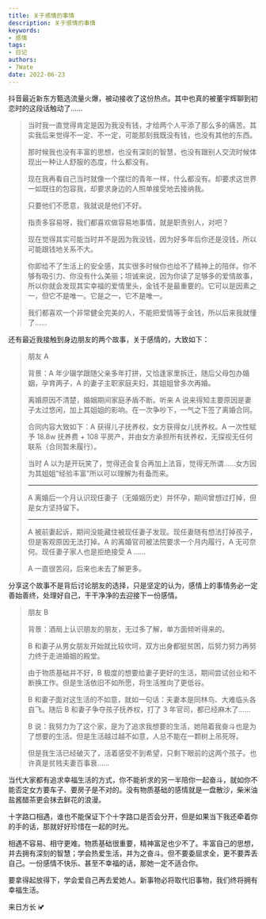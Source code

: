 ```yaml
---
title: 关于感情的事情
description: 关于感情的事情
keywords:
- 感情
tags: 
- 日记
authors:
- 7Wate
date: 2022-06-23
---
```



抖音最近新东方甄选流量火爆，被动接收了这份热点。其中也真的被董宇辉聊到初恋时的这段话触动了……

> 当时我一直觉得肯定是因为我没有钱，才给两个人平添了那么多的痛苦。其实我后来觉得不一定、不一定，可能那刻我既没有钱，也没有其他的东西。
>
> 那时候我也没有丰富的思想，也没有深刻的智慧，也没有跟别人交流时候体现出一种让人舒服的态度，什么都没有。
>
> 现在我再看自己当时就像一个摆烂的青年一样，什么都没有。却要求这世界一如既往的包容我，却要求身边的人照单接受地去接纳我。
>
> 只要他们不愿意，我就说是他们不好。
>
> 指责多容易呀，我们都喜欢做容易地事情，就是职责别人，对吧？
>
> 现在觉得其实可能当时并不是因为我没钱，因为好多年后你还是没钱，所以可能跟钱地关系不大。
>
> 你即给不了生活上的安全感，其实很多时候你也给不了精神上的陪伴。你不够有吸引力、你没有什么美丽；坦诚来说，因为你读了足够多的爱情故事，所以你就会发现其实幸福的爱情里头，金钱不是最重要的。它可以是因素之一，但它不是唯一。它是之一，它不是唯一。
>
> 我们都喜欢一个非常健全完美的人，不能把爱情等于金钱，所以后来我就懂了……

还有最近我接触到身边朋友的两个故事，关于感情的，大致如下：

> 朋友 A
>
> 背景：A 年少辍学跟随父亲多年打拼，又恰逢家里拆迁，随后父母包办婚姻，孕育两子，A 的妻子主职家庭夫妇，其姐姐曾多次再婚。
>
> 离婚原因不清楚，婚姻期间家庭矛盾不断。听来 A 说来得知主要原因是妻子太过悠闲，加上其姐姐的影响。在一次争吵下，一气之下签了离婚合同。
>
> 合同内容大致如下：A 获得儿子抚养权，女方获得女儿抚养权。A 一次性赋予 18.8w 抚养费 + 108 平房产，并由女方承担所有抚养权，无探视无任何联系（合同暂未履行）。
>
> 当时 A 以为是开玩笑了，觉得还会复合再加上法盲，觉得无所谓……女方因为其姐姐“经验丰富”所以可以理解为有备而来。
>
> ---
>
> A 离婚后一个月认识现任妻子（无婚姻历史）并怀孕，期间曾想过打掉，但是女方坚持留下。
>
> ---
>
> A 被前妻起诉，期间没能藏住被现任妻子发现。现任妻随有想法打掉孩子，但是客观原因无法打掉。A 的离婚官司被法院要求一个月内履行，A 无可奈何。现任妻子家人也是拒绝接受 A ……
>
> A 一直很苦闷，后来也未去了解更多。

分享这个故事不是背后讨论朋友的选择，只是坚定的认为，感情上的事情务必一定善始善终，处理好自己，干干净净的去迎接下一份感情。

> 朋友 B
>
> 背景：酒局上认识朋友的朋友，无过多了解，单方面倾听得来的。
>
> B 和妻子从男女朋友开始就比较坎坷，双方出身都挺贫困，后努力努力再努力终于走进婚姻的殿堂。
>
> 由于物质基础并不好，B 极度的想要给妻子更好的生活，期间尝试创业和不断换工作。但是生活依旧不如所愿，将生活推向了更低谷。
>
> B 和妻子面对这生活的不如意，就如一句话：夫妻本是同林鸟、大难临头各自飞。随后 B 和妻子争夺孩子抚养权，打了 3 年官司，都已经麻木了……
>
> B 说：我努力为了这个家，是为了追求我想要的生活，她陪着我奋斗也是为了想要的生活。但是生活越过越不如意，人总不能在一颗树上吊死呀。
>
> 但是我生活已经破灭了，活着感受不到希望，只剩下眼前的这两个孩子。也许真是贫贱夫妻百事衰……

当代大家都有追求幸福生活的方式，你不能祈求的另一半陪你一起奋斗，就如你不能否定女方要车子、要房子是不对的。没有物质基础的感情就是一盘散沙，柴米油盐酱醋茶更会抹去鲜花的浪漫。

十字路口相遇，谁也不能保证下个十字路口是否会分开，但是如果当下我还牵着你的手的话，那就好好珍惜在一起的时光。

相遇不容易、相守更难。物质基础很重要，精神富足也少不了。丰富自己的思想，并去拥有深刻的智慧；学会热爱生活，并为之奋斗。但不要委屈求全，更不要弄丢自己。一份感情不快乐、甚至不幸福的话，那她一定不适合你。

要拿得起放得下，学会爱自己再去爱她人。新事物必将取代旧事物，我们终将拥有幸福生活。

来日方长 i💕
